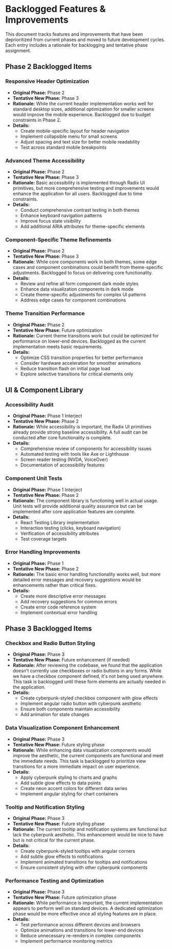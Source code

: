 # Backlogged Features & Improvements

This document tracks features and improvements that have been deprioritized from current phases and moved to future development cycles. Each entry includes a rationale for backlogging and tentative phase assignment.

## Phase 2 Backlogged Items

### Responsive Header Optimization
- **Original Phase:** Phase 2
- **Tentative New Phase:** Phase 3
- **Rationale:** While the current header implementation works well for standard desktop sizes, additional optimization for smaller screens would improve the mobile experience. Backlogged due to budget constraints in Phase 2.
- **Details:**
  - Create mobile-specific layout for header navigation
  - Implement collapsible menu for small screens
  - Adjust spacing and text size for better mobile readability
  - Test across standard mobile breakpoints

### Advanced Theme Accessibility
- **Original Phase:** Phase 2
- **Tentative New Phase:** Phase 3
- **Rationale:** Basic accessibility is implemented through Radix UI primitives, but more comprehensive testing and improvements would enhance the application for all users. Backlogged due to time constraints.
- **Details:**
  - Conduct comprehensive contrast testing in both themes
  - Enhance keyboard navigation patterns
  - Improve focus state visibility
  - Add additional ARIA attributes for theme-specific elements

### Component-Specific Theme Refinements
- **Original Phase:** Phase 2
- **Tentative New Phase:** Phase 3
- **Rationale:** While core components work in both themes, some edge cases and component combinations could benefit from theme-specific adjustments. Backlogged to focus on delivering core functionality.
- **Details:**
  - Review and refine all form component dark mode styles
  - Enhance data visualization components in dark mode
  - Create theme-specific adjustments for complex UI patterns
  - Address edge cases for component combinations

### Theme Transition Performance
- **Original Phase:** Phase 2
- **Tentative New Phase:** Future optimization
- **Rationale:** Current theme transitions work but could be optimized for performance on lower-end devices. Backlogged as the current implementation meets basic requirements.
- **Details:**
  - Optimize CSS transition properties for better performance
  - Consider hardware acceleration for smoother animations
  - Reduce transition flash on initial page load
  - Explore selective transitions for critical elements only

## UI & Component Library

### Accessibility Audit
- **Original Phase:** Phase 1 Interject
- **Tentative New Phase:** Phase 2
- **Rationale:** While accessibility is important, the Radix UI primitives already provide strong baseline accessibility. A full audit can be conducted after core functionality is complete.
- **Details:**
  - Comprehensive review of components for accessibility issues
  - Automated testing with tools like Axe or Lighthouse
  - Screen reader testing (NVDA, VoiceOver)
  - Documentation of accessibility features

### Component Unit Tests
- **Original Phase:** Phase 1 Interject
- **Tentative New Phase:** Phase 2
- **Rationale:** The component library is functioning well in actual usage. Unit tests will provide additional quality assurance but can be implemented after core application features are complete.
- **Details:**
  - React Testing Library implementation
  - Interaction testing (clicks, keyboard navigation)
  - Verification of accessibility attributes
  - Test coverage targets

### Error Handling Improvements
- **Original Phase:** Phase 1
- **Tentative New Phase:** Phase 2
- **Rationale:** The basic error handling functionality works well, but more detailed error messages and recovery suggestions would be enhancements rather than critical fixes.
- **Details:**
  - Create more descriptive error messages
  - Add recovery suggestions for common errors
  - Create error code reference system
  - Implement contextual error handling

## Phase 3 Backlogged Items

### Checkbox and Radio Button Styling
- **Original Phase:** Phase 3
- **Tentative New Phase:** Future enhancement (if needed)
- **Rationale:** After reviewing the codebase, we found that the application doesn't currently use checkboxes or radio buttons in any forms. While we have a checkbox component defined, it's not being used anywhere. This task is backlogged until these form elements are actually needed in the application.
- **Details:**
  - Create cyberpunk-styled checkbox component with glow effects
  - Implement angular radio button with cyberpunk aesthetic
  - Ensure both components maintain accessibility
  - Add animation for state changes

### Data Visualization Component Enhancement
- **Original Phase:** Phase 3
- **Tentative New Phase:** Future styling phase
- **Rationale:** While enhancing data visualization components would improve the aesthetic, the current components are functional and meet the immediate needs. This task is backlogged to prioritize view transitions for a more immediate impact on user experience.
- **Details:**
  - Apply cyberpunk styling to charts and graphs
  - Add subtle glow effects to data points
  - Create neon accent colors for different data series
  - Implement angular styling for chart containers

### Tooltip and Notification Styling
- **Original Phase:** Phase 3
- **Tentative New Phase:** Future styling phase
- **Rationale:** The current tooltip and notification systems are functional but lack the cyberpunk aesthetic. This enhancement would be nice to have but is not critical for the current phase.
- **Details:**
  - Create cyberpunk-styled tooltips with angular corners
  - Add subtle glow effects to notifications
  - Implement animated transitions for tooltips and notifications
  - Ensure consistent styling with other cyberpunk components

### Performance Testing and Optimization
- **Original Phase:** Phase 3
- **Tentative New Phase:** Future optimization phase
- **Rationale:** While performance is important, the current implementation appears to perform well on standard devices. A dedicated optimization phase would be more effective once all styling features are in place.
- **Details:**
  - Test performance across different devices and browsers
  - Optimize animations and transitions for lower-end devices
  - Reduce unnecessary re-renders in complex components
  - Implement performance monitoring metrics